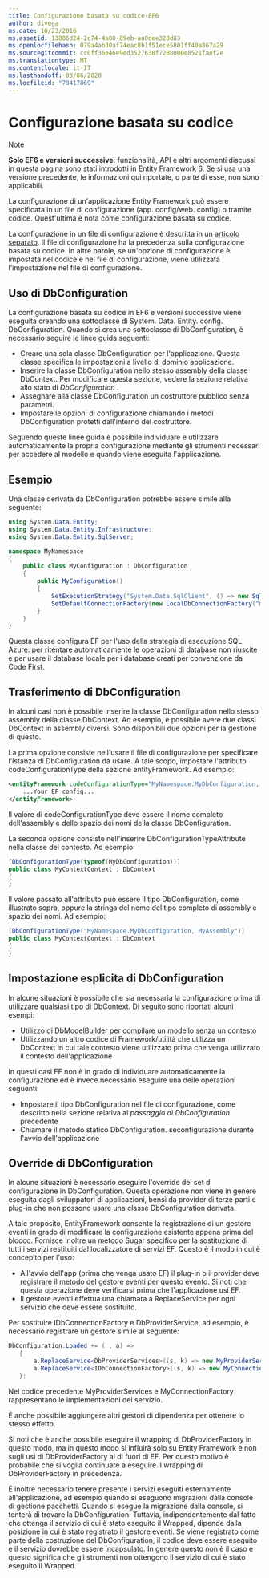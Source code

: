 ```yaml
---
title: Configurazione basata su codice-EF6
author: divega
ms.date: 10/23/2016
ms.assetid: 13886d24-2c74-4a00-89eb-aa0dee328d83
ms.openlocfilehash: 079a4ab30af74eac8b1f51ece5801ff40a867a29
ms.sourcegitcommit: cc0ff36e46e9ed3527638f7208000e8521faef2e
ms.translationtype: MT
ms.contentlocale: it-IT
ms.lasthandoff: 03/06/2020
ms.locfileid: "78417869"
---
```

# <a name="code-based-configuration"></a>Configurazione basata su codice
> [!NOTE]
> **Solo EF6 e versioni successive**: funzionalità, API e altri argomenti discussi in questa pagina sono stati introdotti in Entity Framework 6. Se si usa una versione precedente, le informazioni qui riportate, o parte di esse, non sono applicabili.  

La configurazione di un'applicazione Entity Framework può essere specificata in un file di configurazione (app. config/web. config) o tramite codice. Quest'ultima è nota come configurazione basata su codice.  

La configurazione in un file di configurazione è descritta in un [articolo separato](config-file.md). Il file di configurazione ha la precedenza sulla configurazione basata su codice. In altre parole, se un'opzione di configurazione è impostata nel codice e nel file di configurazione, viene utilizzata l'impostazione nel file di configurazione.  

## <a name="using-dbconfiguration"></a>Uso di DbConfiguration  

La configurazione basata su codice in EF6 e versioni successive viene eseguita creando una sottoclasse di System. Data. Entity. config. DbConfiguration. Quando si crea una sottoclasse di DbConfiguration, è necessario seguire le linee guida seguenti:  

- Creare una sola classe DbConfiguration per l'applicazione. Questa classe specifica le impostazioni a livello di dominio applicazione.  
- Inserire la classe DbConfiguration nello stesso assembly della classe DbContext. Per modificare questa sezione, vedere la sezione relativa allo stato di *DbConfiguration* .  
- Assegnare alla classe DbConfiguration un costruttore pubblico senza parametri.  
- Impostare le opzioni di configurazione chiamando i metodi DbConfiguration protetti dall'interno del costruttore.  

Seguendo queste linee guida è possibile individuare e utilizzare automaticamente la propria configurazione mediante gli strumenti necessari per accedere al modello e quando viene eseguita l'applicazione.  

## <a name="example"></a>Esempio  

Una classe derivata da DbConfiguration potrebbe essere simile alla seguente:  

``` csharp
using System.Data.Entity;
using System.Data.Entity.Infrastructure;
using System.Data.Entity.SqlServer;

namespace MyNamespace
{
    public class MyConfiguration : DbConfiguration
    {
        public MyConfiguration()
        {
            SetExecutionStrategy("System.Data.SqlClient", () => new SqlAzureExecutionStrategy());
            SetDefaultConnectionFactory(new LocalDbConnectionFactory("mssqllocaldb"));
        }
    }
}
```  

Questa classe configura EF per l'uso della strategia di esecuzione SQL Azure: per ritentare automaticamente le operazioni di database non riuscite e per usare il database locale per i database creati per convenzione da Code First.  

## <a name="moving-dbconfiguration"></a>Trasferimento di DbConfiguration  

In alcuni casi non è possibile inserire la classe DbConfiguration nello stesso assembly della classe DbContext. Ad esempio, è possibile avere due classi DbContext in assembly diversi. Sono disponibili due opzioni per la gestione di questo.  

La prima opzione consiste nell'usare il file di configurazione per specificare l'istanza di DbConfiguration da usare. A tale scopo, impostare l'attributo codeConfigurationType della sezione entityFramework. Ad esempio:  

``` xml
<entityFramework codeConfigurationType="MyNamespace.MyDbConfiguration, MyAssembly">
    ...Your EF config...
</entityFramework>
```  

Il valore di codeConfigurationType deve essere il nome completo dell'assembly e dello spazio dei nomi della classe DbConfiguration.  

La seconda opzione consiste nell'inserire DbConfigurationTypeAttribute nella classe del contesto. Ad esempio:  

``` csharp  
[DbConfigurationType(typeof(MyDbConfiguration))]
public class MyContextContext : DbContext
{
}
```  

Il valore passato all'attributo può essere il tipo DbConfiguration, come illustrato sopra, oppure la stringa del nome del tipo completo di assembly e spazio dei nomi. Ad esempio:  

``` csharp
[DbConfigurationType("MyNamespace.MyDbConfiguration, MyAssembly")]
public class MyContextContext : DbContext
{
}
```  

## <a name="setting-dbconfiguration-explicitly"></a>Impostazione esplicita di DbConfiguration  

In alcune situazioni è possibile che sia necessaria la configurazione prima di utilizzare qualsiasi tipo di DbContext. Di seguito sono riportati alcuni esempi:  

- Utilizzo di DbModelBuilder per compilare un modello senza un contesto  
- Utilizzando un altro codice di Framework/utilità che utilizza un DbContext in cui tale contesto viene utilizzato prima che venga utilizzato il contesto dell'applicazione  

In questi casi EF non è in grado di individuare automaticamente la configurazione ed è invece necessario eseguire una delle operazioni seguenti:  

- Impostare il tipo DbConfiguration nel file di configurazione, come descritto nella sezione relativa al *passaggio di DbConfiguration* precedente
- Chiamare il metodo statico DbConfiguration. seconfigurazione durante l'avvio dell'applicazione  

## <a name="overriding-dbconfiguration"></a>Override di DbConfiguration  

In alcune situazioni è necessario eseguire l'override del set di configurazione in DbConfiguration. Questa operazione non viene in genere eseguita dagli sviluppatori di applicazioni, bensì da provider di terze parti e plug-in che non possono usare una classe DbConfiguration derivata.  

A tale proposito, EntityFramework consente la registrazione di un gestore eventi in grado di modificare la configurazione esistente appena prima del blocco.  Fornisce inoltre un metodo Sugar specifico per la sostituzione di tutti i servizi restituiti dal localizzatore di servizi EF. Questo è il modo in cui è concepito per l'uso:  

- All'avvio dell'app (prima che venga usato EF) il plug-in o il provider deve registrare il metodo del gestore eventi per questo evento. Si noti che questa operazione deve verificarsi prima che l'applicazione usi EF.  
- Il gestore eventi effettua una chiamata a ReplaceService per ogni servizio che deve essere sostituito.  

Per sostituire IDbConnectionFactory e DbProviderService, ad esempio, è necessario registrare un gestore simile al seguente:  

``` csharp
DbConfiguration.Loaded += (_, a) =>
   {
       a.ReplaceService<DbProviderServices>((s, k) => new MyProviderServices(s));
       a.ReplaceService<IDbConnectionFactory>((s, k) => new MyConnectionFactory(s));
   };
```  

Nel codice precedente MyProviderServices e MyConnectionFactory rappresentano le implementazioni del servizio.  

È anche possibile aggiungere altri gestori di dipendenza per ottenere lo stesso effetto.  

Si noti che è anche possibile eseguire il wrapping di DbProviderFactory in questo modo, ma in questo modo si influirà solo su Entity Framework e non sugli usi di DbProviderFactory al di fuori di EF. Per questo motivo è probabile che si voglia continuare a eseguire il wrapping di DbProviderFactory in precedenza.  

È inoltre necessario tenere presente i servizi eseguiti esternamente all'applicazione, ad esempio quando si eseguono migrazioni dalla console di gestione pacchetti. Quando si esegue la migrazione dalla console, si tenterà di trovare la DbConfiguration. Tuttavia, indipendentemente dal fatto che ottenga il servizio di cui è stato eseguito il Wrapped, dipende dalla posizione in cui è stato registrato il gestore eventi. Se viene registrato come parte della costruzione del DbConfiguration, il codice deve essere eseguito e il servizio dovrebbe essere incapsulato. In genere questo non è il caso e questo significa che gli strumenti non ottengono il servizio di cui è stato eseguito il Wrapped.  
